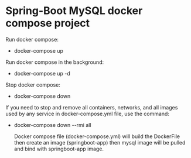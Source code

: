 # Spring-Boot MySQL docker compose project

Run docker compose:
- docker-compose up

Run docker compose in the background:

- docker-compose up -d

Stop docker compose:

- docker-compose down

If you need to stop and remove all containers, networks, and all images used by any service in docker-compose.yml file, use the command:

- docker-compose down --rmi all


    Docker compose file (docker-compose.yml) will build the DockerFile then create an image (springboot-app) then mysql image will be pulled and bind with springboot-app image.